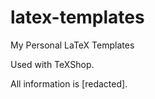latex-templates
===============

My Personal LaTeX Templates

Used with TeXShop.

All information is [redacted].